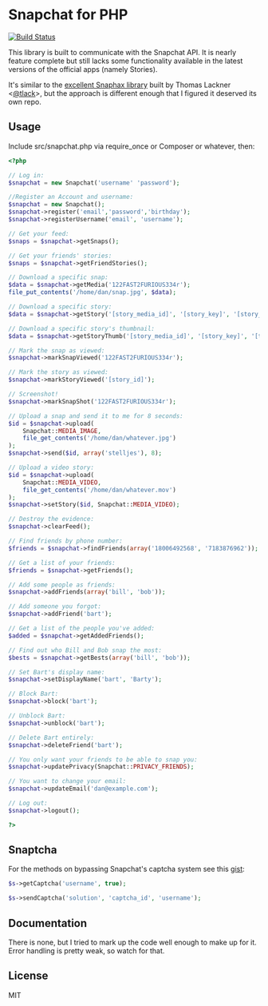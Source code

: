 Snapchat for PHP
================
[![Build Status](https://travis-ci.org/JorgenPhi/php-snapchat.png)](https://travis-ci.org/JorgenPhi/php-snapchat)

This library is built to communicate with the Snapchat API. It is nearly
feature complete but still lacks some functionality available in the latest
versions of the official apps (namely Stories).

It's similar to the [excellent Snaphax library](http://github.com/tlack/snaphax)
built by Thomas Lackner <[@tlack](http://twitter.com/tlack)>, but the approach
is different enough that I figured it deserved its own repo.


Usage
-----

Include src/snapchat.php via require_once or Composer or whatever, then:

```php
<?php

// Log in:
$snapchat = new Snapchat('username' 'password');

//Register an Account and username:
$snapchat = new Snapchat();
$snapchat->register('email','password','birthday');
$snapchat->registerUsername('email', 'username');

// Get your feed:
$snaps = $snapchat->getSnaps();

// Get your friends' stories:
$snaps = $snapchat->getFriendStories();

// Download a specific snap:
$data = $snapchat->getMedia('122FAST2FURIOUS334r');
file_put_contents('/home/dan/snap.jpg', $data);

// Download a specific story:
$data = $snapchat->getStory('[story_media_id]', '[story_key]', '[story_iv]');

// Download a specific story's thumbnail:
$data = $snapchat->getStoryThumb('[story_media_id]', '[story_key]', '[thumbnail_iv]');

// Mark the snap as viewed:
$snapchat->markSnapViewed('122FAST2FURIOUS334r');

// Mark the story as viewed:
$snapchat->markStoryViewed('[story_id]');

// Screenshot!
$snapchat->markSnapShot('122FAST2FURIOUS334r');

// Upload a snap and send it to me for 8 seconds:
$id = $snapchat->upload(
	Snapchat::MEDIA_IMAGE,
	file_get_contents('/home/dan/whatever.jpg')
);
$snapchat->send($id, array('stelljes'), 8);

// Upload a video story:
$id = $snapchat->upload(
	Snapchat::MEDIA_VIDEO,
	file_get_contents('/home/dan/whatever.mov')
);
$snapchat->setStory($id, Snapchat::MEDIA_VIDEO);

// Destroy the evidence:
$snapchat->clearFeed();

// Find friends by phone number:
$friends = $snapchat->findFriends(array('18006492568', '7183876962'));

// Get a list of your friends:
$friends = $snapchat->getFriends();

// Add some people as friends:
$snapchat->addFriends(array('bill', 'bob'));

// Add someone you forgot:
$snapchat->addFriend('bart');

// Get a list of the people you've added:
$added = $snapchat->getAddedFriends();

// Find out who Bill and Bob snap the most:
$bests = $snapchat->getBests(array('bill', 'bob'));

// Set Bart's display name:
$snapchat->setDisplayName('bart', 'Barty');

// Block Bart:
$snapchat->block('bart');

// Unblock Bart:
$snapchat->unblock('bart');

// Delete Bart entirely:
$snapchat->deleteFriend('bart');

// You only want your friends to be able to snap you:
$snapchat->updatePrivacy(Snapchat::PRIVACY_FRIENDS);

// You want to change your email:
$snapchat->updateEmail('dan@example.com');

// Log out:
$snapchat->logout();

?>
```

Snaptcha
-----

For the methods on bypassing Snapchat's captcha system see this [gist](https://gist.github.com/hako/adb2ab9419eda2dca62b):
```php
$s->getCaptcha('username', true);
```

```php
$s->sendCaptcha('solution', 'captcha_id', 'username');
```

Documentation
------------

There is none, but I tried to mark up the code well enough to make up for it.
Error handling is pretty weak, so watch for that.


License
------------

MIT
